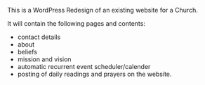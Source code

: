 This is a WordPress Redesign of an existing website for a Church.

It will contain the following pages and contents:
- contact details
- about
- beliefs
- mission and vision
- automatic recurrent event scheduler/calender 
- posting of daily readings and prayers on the website.